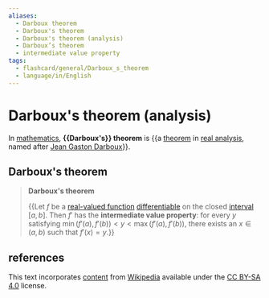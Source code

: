 ```yaml
---
aliases:
  - Darboux theorem
  - Darboux's theorem
  - Darboux's theorem (analysis)
  - Darboux’s theorem
  - intermediate value property
tags:
  - flashcard/general/Darboux_s_theorem
  - language/in/English
---
```


# Darboux's theorem (analysis)

In [mathematics](mathematics.md), __{{Darboux's}} theorem__ is {{a [theorem](theorem.md) in [real analysis](real%20analysis.md), named after [Jean Gaston Darboux](Jean%20Gaston%20Darboux.md)}}. <!--SR:!2025-08-24,462,310!2025-11-09,495,310-->

## Darboux's theorem

> __Darboux's theorem__
>
> {{Let $f$ be a [real-valued function](real-valued%20function.md) [differentiable](differentiable%20function.md) on the closed [interval](interval%20(mathematics).md) $[a,b]$. Then $f'$ has the __intermediate value property__: for every $y$ satisfying $\min(f'(a),f'(b))<y<\max(f'(a),f'(b))$, there exists an $x\in(a,b)$ such that $f'(x)=y$.}} <!--SR:!2024-10-27,199,250-->

## references

This text incorporates [content](https://en.wikipedia.org/wiki/Darboux's_theorem_(analysis)) from [Wikipedia](Wikipedia.md) available under the [CC BY-SA 4.0](https://creativecommons.org/licenses/by-sa/4.0/) license.
